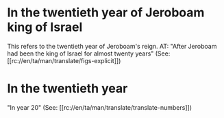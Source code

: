 # In the twentieth year of Jeroboam king of Israel

This refers to the twentieth year of Jeroboam's reign. AT: "After Jeroboam had been the king of Israel for almost twenty years" (See: [[rc://en/ta/man/translate/figs-explicit]])

# In the twentieth year

"In year 20" (See: [[rc://en/ta/man/translate/translate-numbers]])

